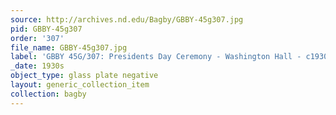 ```yaml
---
source: http://archives.nd.edu/Bagby/GBBY-45g307.jpg
pid: GBBY-45g307
order: '307'
file_name: GBBY-45g307.jpg
label: 'GBBY 45G/307: Presidents Day Ceremony - Washington Hall - c1930s'
_date: 1930s
object_type: glass plate negative
layout: generic_collection_item
collection: bagby
---
```

